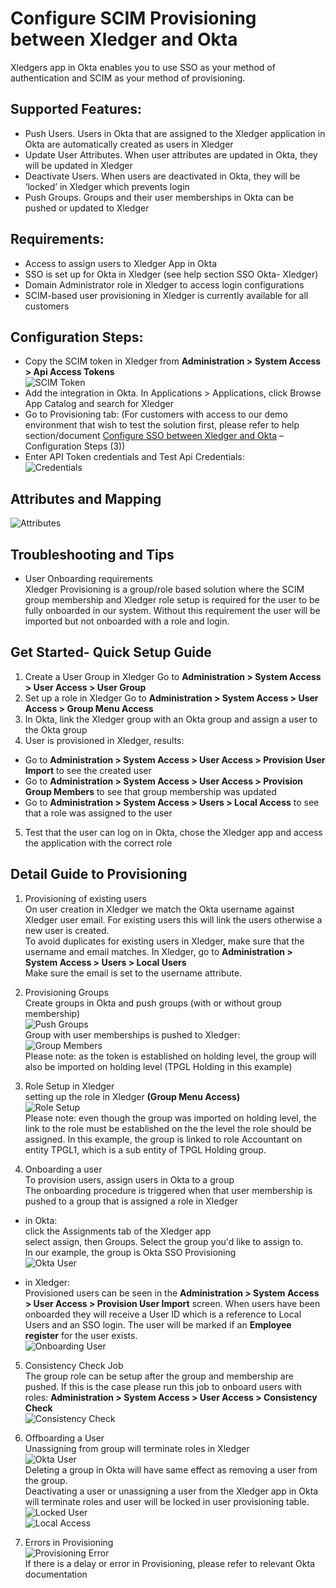 # Configure SCIM Provisioning between Xledger and Okta
Xledgers app in Okta enables you to use SSO as your method of authentication and SCIM as your method of provisioning.

## Supported Features:
-	Push Users. Users in Okta that are assigned to the Xledger application in Okta are automatically created as users in Xledger
-	Update User Attributes. When user attributes are updated in Okta, they will be updated in Xledger
-	Deactivate Users. When users are deactivated in Okta, they will be ‘locked’ in Xledger which prevents login
-	Push Groups. Groups and their user memberships in Okta can be pushed or updated to Xledger

## Requirements:
-	Access to assign users to Xledger App in Okta
-	SSO is set up for Okta in Xledger (see help section SSO Okta- Xledger)
-	Domain Administrator role in Xledger to access login configurations
-	SCIM-based user provisioning in Xledger is currently available for all customers

## Configuration Steps:
-	Copy the SCIM token in Xledger from **Administration > System Access > Api Access Tokens** \
![SCIM Token](media/scim_token.png)
-	Add the integration in Okta. In Applications > Applications, click Browse App Catalog and search for Xledger
-	Go to Provisioning tab:
(For customers with access to our demo environment that wish to test the solution first, 	please refer to help section/document [Configure SSO between Xledger and Okta](https://github.com/xledger/xledger_external_documentation/blob/master/app_provisioning/configure_sso_between_xledger_and_okta.md) – Configuration Steps (3))
-	Enter API Token credentials and Test Api Credentials: \
![Credentials](media/okta_api_credentials.png)

## Attributes and Mapping
![Attributes](media/okta_attributes.png)

## Troubleshooting and Tips
- User Onboarding requirements \
Xledger Provisioning is a group/role based solution where the SCIM group membership and Xledger role setup is required for the user to be fully onboarded in our system. Without this requirement the user will be imported but not onboarded with a role and login.

## Get Started- Quick Setup Guide

1. Create a User Group in Xledger
Go to **Administration > System Access > User Access > User Group**
1. Set up a role in Xledger 
Go to **Administration > System Access > User Access > Group Menu Access**
1. In Okta, link the Xledger group with an Okta group and assign a user to the Okta group 
1. User is provisioned in Xledger, results:
- Go to **Administration > System Access > User Access > Provision User Import** to see the created user 
- Go to **Administration > System Access > User Access > Provision Group Members**  to see that group membership was updated
- Go to **Administration > System Access > Users > Local Access** to see that a role was assigned to the user 
5. Test that the user can log on in Okta, chose the Xledger app and access the application with the correct role

## Detail Guide to Provisioning
1. Provisioning of existing users \
On user creation in Xledger we match the Okta username against Xledger user email. For existing users this will link the users otherwise a new user is created. \
To avoid duplicates for existing users in Xledger, make sure that the username and email matches. In Xledger, go to **Administration > System Access > Users > Local Users** \
Make sure the email is set to the username attribute.

2. Provisioning Groups \
Create groups in Okta and push groups (with or without group membership) \
![Push Groups](media/okta_push_groups.png) \
Group with user memberships is pushed to Xledger: \
![Group Members](media/provision_group_members.png) \
Please note: as the token is established on holding level, the group will also be imported on holding level (TPGL Holding in this example)

3. Role Setup in Xledger \
setting  up the role in Xledger  **(Group Menu Access)** \
![Role Setup](media/role_setup.png) \
Please note: even though the group was imported on holding level, the link to the role must be established on the the level the role should be assigned. In this example, the group is linked to role Accountant on entity TPGL1, which is a sub entity of TPGL Holding group.

4. Onboarding a user \
To provision users, assign users in Okta to a group \
The onboarding procedure is triggered when that user membership is pushed to a group that is assigned a role in Xledger

- in Okta: \
click the Assignments tab of the Xledger app \
select assign, then Groups. Select the group you'd like to assign to. \
In our example, the group is Okta SSO Provisioning \
![Okta User](media/okta_onboarding_user.png)

- in Xledger: \
Provisioned users can be seen in the **Administration > System Access > User Access > Provision User Import** screen. When users have been onboarded they will receive a User ID which is a reference to Local Users and an SSO login. The user will be marked if an **Employee register** for the user exists. \
![Onboarding User](media/onboarding_user.png)


5. Consistency Check Job \
The group role can be setup after the group and membership are pushed. If this is the case please run this job to onboard users with roles: **Administration > System Access > User Access > Consistency Check** \
![Consistency Check](media/consistency_check.png)

6. Offboarding a User \
Unassigning from group will terminate roles in Xledger \
![Okta User](media/offboarding_okta.png) \
Deleting a group in Okta will have same effect as removing a user from the group. \
Deactivating a user or unassigning a user from the Xledger app in Okta will terminate roles and user will be locked in user provisioning table. \
![Locked User](media/offboarding_user.png) \
![Local Access](media/offboarding_local_access.png)

7. Errors in Provisioning \
![Provisioning Error](media/okta_provisioning_error.png) \
If there is a delay or error in Provisioning, please refer to relevant Okta documentation
